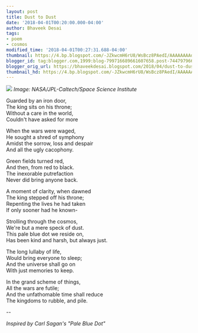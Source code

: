```yaml
---
layout: post
title: Dust to Dust
date: '2018-04-01T00:20:00.000-04:00'
author: Bhaveek Desai
tags:
- poem
- cosmos
modified_time: '2018-04-01T00:27:31.688-04:00'
thumbnail: https://4.bp.blogspot.com/-JZkwcmH6rU8/WsBcz8PAedI/AAAAAAAAdVo/qmPj_fJFIVEJc0B1qrCS9wgieiD9flXKQCLcBGAs/s72-c/PIA17171.jpg
blogger_id: tag:blogger.com,1999:blog-799716689661607658.post-7447979667024523845
blogger_orig_url: https://bhaveekdesai.blogspot.com/2018/04/dust-to-dust.html
thumbnail_hd: https://4.bp.blogspot.com/-JZkwcmH6rU8/WsBcz8PAedI/AAAAAAAAdVo/qmPj_fJFIVEJc0B1qrCS9wgieiD9flXKQCLcBGAs/s640/PIA17171.jpg
---
```


![](https://4.bp.blogspot.com/-JZkwcmH6rU8/WsBcz8PAedI/AAAAAAAAdVo/qmPj_fJFIVEJc0B1qrCS9wgieiD9flXKQCLcBGAs/s640/PIA17171.jpg)
*Image: NASA/JPL-Caltech/Space Science Institute*

Guarded by an iron door,  
The king sits on his throne;  
Without a care in the world,  
Couldn't have asked for more  

When the wars were waged,  
He sought a shred of symphony  
Amidst the sorrow, loss and despair  
And all the ugly cacophony.  

Green fields turned red,  
And then, from red to black.  
The inexorable putrefaction  
Never did bring anyone back.  

A moment of clarity, when dawned  
The king stepped off his throne;  
Repenting the lives he had taken  
If only sooner had he known-  

Strolling through the cosmos,  
We're but a mere speck of dust.  
This pale blue dot we reside on,  
Has been kind and harsh, but always just.  

The long lullaby of life,  
Would bring everyone to sleep;  
And the universe shall go on  
With just memories to keep.  

In the grand scheme of things,  
All the wars are futile;  
And the unfathomable time shall reduce  
The kingdoms to rubble, and pile.  

--

*Inspired by Carl Sagan's "Pale Blue Dot"*

